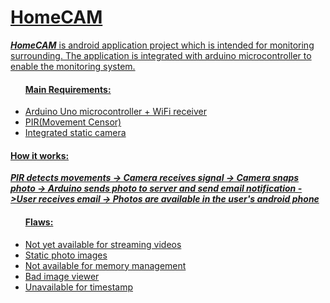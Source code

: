 <h1><u>HomeCAM</h1> 
<b><i>HomeCAM</i></b> is android application project which is intended for monitoring surrounding. The application is integrated with arduino
microcontroller to enable the monitoring system.

<ul><h4>Main Requirements:</h4>
<li>Arduino Uno microcontroller + WiFi receiver</li>
<li>PIR(Movement Censor)</li>
<li>Integrated static camera</li>
</ul>

<h4>How it works:</h4>
<i><b>PIR detects movements -> Camera receives signal -> Camera snaps photo -> Arduino sends photo to server and send email notification
->User receives email -> Photos are available in the user's android phone</b></i>

<ul><h4>Flaws:</h4>
<li>Not yet available for streaming videos</li>
<li>Static photo images</li>
<li>Not available for memory management</li>
<li>Bad image viewer</li>
<li>Unavailable for timestamp</li>
</ul>

